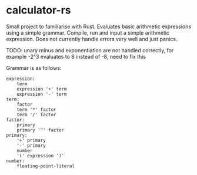 # calculator-rs

Small project to familiarise with Rust. Evaluates basic arithmetic expressions using a simple
grammar. Compile, run and input a simple arithmetic expression. Does not currently handle 
errors very well and just panics. 

TODO: unary minus and exponentiation are not handled correctly, for example -2^3 evaluates to
8 instead of -8, need to fix this

Grammar is as follows:

```
expression:  
    term  
    expression '+' term  
    expression '-' term  
term:  
    factor  
    term '*' factor  
    term '/' factor  
factor:
    primary
    primary '^' factor
primary:  
    '+' primary  
    '-' primary  
    number  
    '(' expression ')'  
number:  
    floating-point-literal  
```
